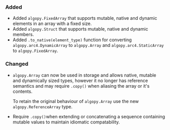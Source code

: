 <!--
A new scriv changelog fragment.

Uncomment the section that is right (remove the HTML comment wrapper).
For top level release notes, leave all the headers commented out.
-->

<!--
### Removed

- A bullet item for the Removed category.

-->
### Added

- Added `algopy.FixedArray` that supports mutable, native and dynamic elements in an array with a fixed size.
- Added `algopy.Struct` that supports mutable, native and dynamic members.
- Added `.to_native(element_type)` function for converting `algopy.arc4.DynamicArray` to `algopy.Array` and `algopy.arc4.StaticArray` to `algopy.FixedArray`. 

### Changed

- `algopy.Array` can now be used in storage and allows native, mutable and dynamically sized types, 
   however it no longer has reference semantics and may require `.copy()` when aliasing the array or it's contents.

   To retain the original behaviour of `algopy.Array` use the new `algopy.ReferenceArray` type. 

-  Require `.copy()`when extending or concatenating a sequence containing mutable values to maintain idiomatic compatability.

<!--
### Deprecated

- A bullet item for the Deprecated category.

-->
<!--
### Fixed

- A bullet item for the Fixed category.

-->
<!--
### Security

- A bullet item for the Security category.

-->
